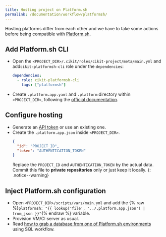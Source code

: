 ```yaml
---
title: Hosting project on Platform.sh
permalink: /documentation/workflow/platformsh/
---
```


Hosting platforms differ from each other and we have to take some actions before being compatible with [Platform.sh](https://platform.sh/).

## Add Platform.sh CLI

- Open the `<PROJECT_DIR>/.cikit/roles/cikit-project/meta/main.yml` and add`cikit-platformsh-cli` role under the `dependencies`:

  ```yaml
  dependencies:
    - role: cikit-platformsh-cli
      tags: ["platformsh"]
  ```
- Create `.platform.app.yaml` and `.platform` directory within `<PROJECT_DIR>`, following the [official documentation](https://docs.platform.sh/configuration/app-containers.html).

## Configure hosting

- Generate an [API token](https://docs.platform.sh/gettingstarted/cli/api-tokens.html) or use an existing one.
- Create the `.platform.app.json` inside `<PROJECT_DIR>`.
  ```json
  {
    "id": "PROJECT_ID",
    "token": "AUTHENTICATION_TOKEN"
  }
  ```
  Replace the `PROJECT_ID` and `AUTHENTICATION_TOKEN` by the actual data. Commit this file to **private repositories** only or just keep it locally.
  {: .notice--warning}

## Inject Platform.sh configuration

- Open `<PROJECT_DIR>/scripts/vars/main.yml` and add the {% raw %}`platformsh: "{{ lookup('file', '../.platform.app.json') | from_json }}"`{% endraw %} variable.
- Provision VM/CI server as usual.
- Read [how to grab a database from one of Platform.sh environments](../../project/mysql-import-strategies#platformsh) using SQL workflow.
